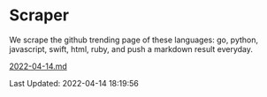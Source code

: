 # Scraper

We scrape the github trending page of these languages: go, python, javascript, swift, html, ruby, and push a markdown result everyday.

[2022-04-14.md](https://github.com/henson/Scraper/blob/master/2022-04-14.md)

Last Updated: 2022-04-14 18:19:56